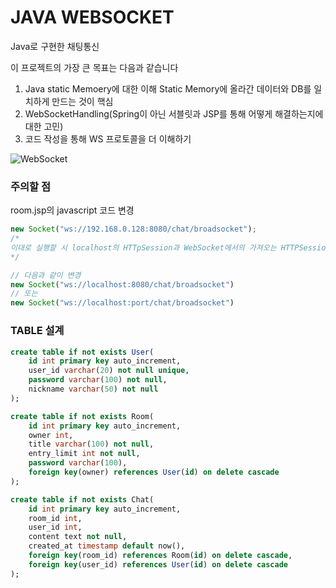 # JAVA WEBSOCKET

Java로 구현한 채팅통신

이 프로젝트의 가장 큰 목표는 다음과 같습니다    

1. Java static Memoery에 대한 이해 Static Memory에 올라간 데이터와 DB를 일치하게 만드는 것이 핵심
2. WebSocketHandling(Spring이 아닌 서블릿과 JSP를 통해 어떻게 해결하는지에 대한 고민)
3. 코드 작성을 통해 WS 프로토콜을 더 이해하기   
   
<img src="https://velog.velcdn.com/images/qwd101/post/096ac043-b958-46a0-86e8-309811c882aa/image.png" alt="WebSocket" />

### 주의할 점
room.jsp의 javascript 코드 변경
```javascript
new Socket("ws://192.168.0.128:8080/chat/broadsocket");
/*
이대로 실행할 시 localhost의 HTTpSession과 WebSocket에서의 가져오는 HTTPSession이 일치하지 않을 수 있음
*/

// 다음과 같이 변경
new Socket("ws://localhost:8080/chat/broadsocket")
// 또는
new Socket("ws://localhost:port/chat/broadsocket")
```

### TABLE 설계
```sql
create table if not exists User(
	id int primary key auto_increment,
	user_id varchar(20) not null unique,
    password varchar(100) not null,
    nickname varchar(50) not null
);

create table if not exists Room(
	id int primary key auto_increment,
    owner int,
    title varchar(100) not null,
	entry_limit int not null,
    password varchar(100),
    foreign key(owner) references User(id) on delete cascade
);

create table if not exists Chat(
	id int primary key auto_increment,
    room_id int,
	user_id int,
	content text not null,
    created_at timestamp default now(),
    foreign key(room_id) references Room(id) on delete cascade,
    foreign key(user_id) references User(id) on delete cascade
);
```